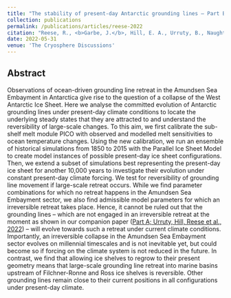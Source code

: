 ```yaml
---
title: "The stability of present-day Antarctic grounding lines — Part B: Possible commitment of regional collapse under current climate"
collection: publications
permalink: /publications/articles/reese-2022
citation: "Reese, R., <b>Garbe, J.</b>, Hill, E. A., Urruty, B., Naughten, K. A., Gagliardini, O., Durand, G., Gillet-Chaulet, F., Chandler, D., Langebroek, P. M., Winkelmann, R.: <i>&quot;The stability of present-day Antarctic grounding lines — Part B: Possible commitment of regional collapse under current climate&quot;</i>, The Cryosphere Discuss. [preprint], in review, DOI: <a href='https://doi.org/10.5194/tc-2022-105'>10.5194/tc-2022-105</a>, 2022."
date: 2022-05-31
venue: 'The Cryosphere Discussions'
---
```


## Abstract
Observations of ocean-driven grounding line retreat in the Amundsen Sea Embayment in Antarctica give rise to the question of a collapse of the West Antarctic Ice Sheet. Here we analyse the committed evolution of Antarctic grounding lines under present-day climate conditions to locate the underlying steady states that they are attracted to and understand the reversibility of large-scale changes. To this aim, we first calibrate the sub-shelf melt module PICO with observed and modelled melt sensitivities to ocean temperature changes. Using the new calibration, we run an ensemble of historical simulations from 1850 to 2015 with the Parallel Ice Sheet Model to create model instances of possible present-day ice sheet configurations. Then, we extend a subset of simulations best representing the present-day ice sheet for another 10,000 years to investigate their evolution under constant present-day climate forcing. We test for reversibility of grounding line movement if large-scale retreat occurs. While we find parameter combinations for which no retreat happens in the Amundsen Sea Embayment sector, we also find admissible model parameters for which an irreversible retreat takes place. Hence, it cannot be ruled out that the grounding lines – which are not engaged in an irreversible retreat at the moment as shown in our companion paper ([Part A; Urruty, Hill, Reese et al., 2022](/publications/articles/urruty-hill-reese-2022)) – will evolve towards such a retreat under current climate conditions. Importantly, an irreversible collapse in the Amundsen Sea Embayment sector evolves on millennial timescales and is not inevitable yet, but could become so if forcing on the climate system is not reduced in the future. In contrast, we find that allowing ice shelves to regrow to their present geometry means that large-scale grounding line retreat into marine basins upstream of Filchner-Ronne and Ross ice shelves is reversible. Other grounding lines remain close to their current positions in all configurations under present-day climate.